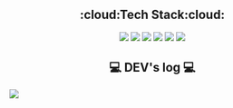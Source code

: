 
<div align="center"><h2>:cloud:Tech Stack:cloud:</h2>
  <img src="https://img.shields.io/badge/HTML5-E34F26?style=flat&logo=HTML5&logoColor=white" />
	<img src="https://img.shields.io/badge/CSS3-1572B6?style=flat&logo=CSS3&logoColor=white" />
  <img src="https://img.shields.io/badge/JavaScript-F7DF1E?style=flat&logo=JavaScript&logoColor=white" />
	<img src="https://img.shields.io/badge/REACT-61DAFB?style=flat&logo=REACT&logoColor=white" />
  <img src="https://img.shields.io/badge/Redux-764ABC?style=flat&logo=Redux&logoColor=white" />
  <img src="https://img.shields.io/badge/styled-components-DB7093?style=flat&logo=styled-components&logoColor=white" />
  
</div>

<div align="center">
  <h2>💻 DEV's log 💻</h2>
<div style="display:flex; flex-direction:row;">
    <a href="https://yooneeee.tistory.com">
     <img src="https://img.shields.io/badge/Tistory-000000?style=for-the-badge&logo=Tistory&logoColor=white"> 
    </a>


</div><br>
</div>




<!--
**yooneeee/yooneeee** is a ✨ _special_ ✨ repository because its `README.md` (this file) appears on your GitHub profile.

Here are some ideas to get you started:

- 🔭 I’m currently working on ...
- 🌱 I’m currently learning ...
- 👯 I’m looking to collaborate on ...
- 🤔 I’m looking for help with ...
- 💬 Ask me about ...
- 📫 How to reach me: ...
- 😄 Pronouns: ...
- ⚡ Fun fact: ...
-->
